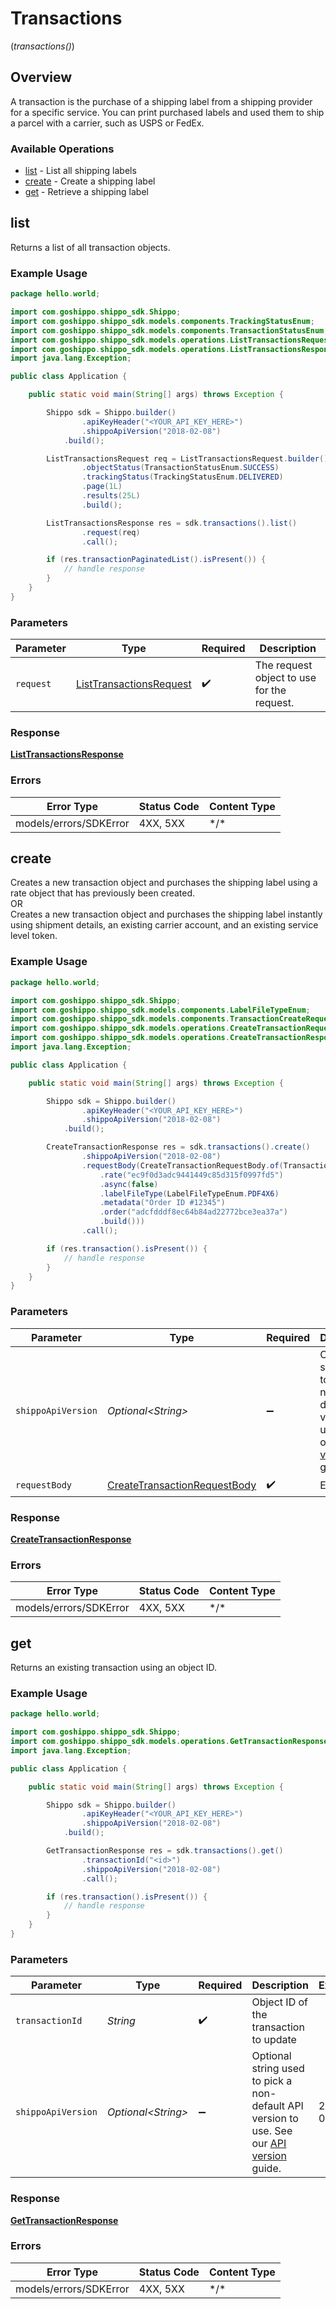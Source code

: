 # Transactions
(*transactions()*)

## Overview

A transaction is the purchase of a shipping label from a shipping provider for a specific service. You can print purchased labels and used them to ship a parcel with a carrier, such as USPS or FedEx.
<SchemaDefinition schemaRef="#/components/schemas/Transaction"/>

### Available Operations

* [list](#list) - List all shipping labels
* [create](#create) - Create a shipping label
* [get](#get) - Retrieve a shipping label

## list

Returns a list of all transaction objects.

### Example Usage

```java
package hello.world;

import com.goshippo.shippo_sdk.Shippo;
import com.goshippo.shippo_sdk.models.components.TrackingStatusEnum;
import com.goshippo.shippo_sdk.models.components.TransactionStatusEnum;
import com.goshippo.shippo_sdk.models.operations.ListTransactionsRequest;
import com.goshippo.shippo_sdk.models.operations.ListTransactionsResponse;
import java.lang.Exception;

public class Application {

    public static void main(String[] args) throws Exception {

        Shippo sdk = Shippo.builder()
                .apiKeyHeader("<YOUR_API_KEY_HERE>")
                .shippoApiVersion("2018-02-08")
            .build();

        ListTransactionsRequest req = ListTransactionsRequest.builder()
                .objectStatus(TransactionStatusEnum.SUCCESS)
                .trackingStatus(TrackingStatusEnum.DELIVERED)
                .page(1L)
                .results(25L)
                .build();

        ListTransactionsResponse res = sdk.transactions().list()
                .request(req)
                .call();

        if (res.transactionPaginatedList().isPresent()) {
            // handle response
        }
    }
}
```

### Parameters

| Parameter                                                                     | Type                                                                          | Required                                                                      | Description                                                                   |
| ----------------------------------------------------------------------------- | ----------------------------------------------------------------------------- | ----------------------------------------------------------------------------- | ----------------------------------------------------------------------------- |
| `request`                                                                     | [ListTransactionsRequest](../../models/operations/ListTransactionsRequest.md) | :heavy_check_mark:                                                            | The request object to use for the request.                                    |

### Response

**[ListTransactionsResponse](../../models/operations/ListTransactionsResponse.md)**

### Errors

| Error Type             | Status Code            | Content Type           |
| ---------------------- | ---------------------- | ---------------------- |
| models/errors/SDKError | 4XX, 5XX               | \*/\*                  |

## create

Creates a new transaction object and purchases the shipping label using a rate object that has previously been created. <br> OR <br> Creates a new transaction object and purchases the shipping label instantly using shipment details, an existing carrier account, and an existing service level token.

### Example Usage

```java
package hello.world;

import com.goshippo.shippo_sdk.Shippo;
import com.goshippo.shippo_sdk.models.components.LabelFileTypeEnum;
import com.goshippo.shippo_sdk.models.components.TransactionCreateRequest;
import com.goshippo.shippo_sdk.models.operations.CreateTransactionRequestBody;
import com.goshippo.shippo_sdk.models.operations.CreateTransactionResponse;
import java.lang.Exception;

public class Application {

    public static void main(String[] args) throws Exception {

        Shippo sdk = Shippo.builder()
                .apiKeyHeader("<YOUR_API_KEY_HERE>")
                .shippoApiVersion("2018-02-08")
            .build();

        CreateTransactionResponse res = sdk.transactions().create()
                .shippoApiVersion("2018-02-08")
                .requestBody(CreateTransactionRequestBody.of(TransactionCreateRequest.builder()
                    .rate("ec9f0d3adc9441449c85d315f0997fd5")
                    .async(false)
                    .labelFileType(LabelFileTypeEnum.PDF4X6)
                    .metadata("Order ID #12345")
                    .order("adcfdddf8ec64b84ad22772bce3ea37a")
                    .build()))
                .call();

        if (res.transaction().isPresent()) {
            // handle response
        }
    }
}
```

### Parameters

| Parameter                                                                                                                                                          | Type                                                                                                                                                               | Required                                                                                                                                                           | Description                                                                                                                                                        | Example                                                                                                                                                            |
| ------------------------------------------------------------------------------------------------------------------------------------------------------------------ | ------------------------------------------------------------------------------------------------------------------------------------------------------------------ | ------------------------------------------------------------------------------------------------------------------------------------------------------------------ | ------------------------------------------------------------------------------------------------------------------------------------------------------------------ | ------------------------------------------------------------------------------------------------------------------------------------------------------------------ |
| `shippoApiVersion`                                                                                                                                                 | *Optional\<String>*                                                                                                                                                | :heavy_minus_sign:                                                                                                                                                 | Optional string used to pick a non-default API version to use. See our <a href="https://docs.goshippo.com/docs/api_concepts/apiversioning/">API version</a> guide. | 2018-02-08                                                                                                                                                         |
| `requestBody`                                                                                                                                                      | [CreateTransactionRequestBody](../../models/operations/CreateTransactionRequestBody.md)                                                                            | :heavy_check_mark:                                                                                                                                                 | Examples.                                                                                                                                                          |                                                                                                                                                                    |

### Response

**[CreateTransactionResponse](../../models/operations/CreateTransactionResponse.md)**

### Errors

| Error Type             | Status Code            | Content Type           |
| ---------------------- | ---------------------- | ---------------------- |
| models/errors/SDKError | 4XX, 5XX               | \*/\*                  |

## get

Returns an existing transaction using an object ID.

### Example Usage

```java
package hello.world;

import com.goshippo.shippo_sdk.Shippo;
import com.goshippo.shippo_sdk.models.operations.GetTransactionResponse;
import java.lang.Exception;

public class Application {

    public static void main(String[] args) throws Exception {

        Shippo sdk = Shippo.builder()
                .apiKeyHeader("<YOUR_API_KEY_HERE>")
                .shippoApiVersion("2018-02-08")
            .build();

        GetTransactionResponse res = sdk.transactions().get()
                .transactionId("<id>")
                .shippoApiVersion("2018-02-08")
                .call();

        if (res.transaction().isPresent()) {
            // handle response
        }
    }
}
```

### Parameters

| Parameter                                                                                                                                                          | Type                                                                                                                                                               | Required                                                                                                                                                           | Description                                                                                                                                                        | Example                                                                                                                                                            |
| ------------------------------------------------------------------------------------------------------------------------------------------------------------------ | ------------------------------------------------------------------------------------------------------------------------------------------------------------------ | ------------------------------------------------------------------------------------------------------------------------------------------------------------------ | ------------------------------------------------------------------------------------------------------------------------------------------------------------------ | ------------------------------------------------------------------------------------------------------------------------------------------------------------------ |
| `transactionId`                                                                                                                                                    | *String*                                                                                                                                                           | :heavy_check_mark:                                                                                                                                                 | Object ID of the transaction to update                                                                                                                             |                                                                                                                                                                    |
| `shippoApiVersion`                                                                                                                                                 | *Optional\<String>*                                                                                                                                                | :heavy_minus_sign:                                                                                                                                                 | Optional string used to pick a non-default API version to use. See our <a href="https://docs.goshippo.com/docs/api_concepts/apiversioning/">API version</a> guide. | 2018-02-08                                                                                                                                                         |

### Response

**[GetTransactionResponse](../../models/operations/GetTransactionResponse.md)**

### Errors

| Error Type             | Status Code            | Content Type           |
| ---------------------- | ---------------------- | ---------------------- |
| models/errors/SDKError | 4XX, 5XX               | \*/\*                  |